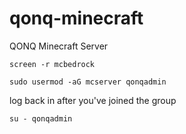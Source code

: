 # qonq-minecraft
QONQ Minecraft Server

```
screen -r mcbedrock
```

```
sudo usermod -aG mcserver qonqadmin
```

log back in after you've joined the group

```
su - qonqadmin
```